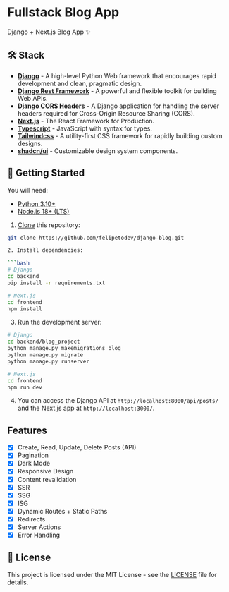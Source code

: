 # Fullstack Blog App

Django + Next.js Blog App ✨

## 🛠️ Stack

- [**Django**](https://www.djangoproject.com/) - A high-level Python Web framework that encourages rapid development and clean, pragmatic design.
- [**Django Rest Framework**](https://www.django-rest-framework.org/) - A powerful and flexible toolkit for building Web APIs.
- [**Django CORS Headers**](https://pypi.org/project/django-cors-headers/) - A Django application for handling the server headers required for Cross-Origin Resource Sharing (CORS).
- [**Next.js**](https://nextjs.org/) - The React Framework for Production.
- [**Typescript**](https://www.typescriptlang.org/) - JavaScript with syntax for types.
- [**Tailwindcss**](https://tailwindcss.com/) - A utility-first CSS framework for rapidly building custom designs.
- [**shadcn/ui**](https://ui.shadcn.com/) - Customizable design system components.

## 🚀 Getting Started

You will need:

- [Python 3.10+](https://www.python.org/downloads/)
- [Node.js 18+ (LTS)](https://nodejs.org/en/download/package-manager)

1. [Clone](https://github.com/felipetodev/django-blog) this repository:

```bash
git clone https://github.com/felipetodev/django-blog.git

2. Install dependencies:

```bash
# Django
cd backend
pip install -r requirements.txt

# Next.js
cd frontend
npm install
```

3. Run the development server:

```bash
# Django
cd backend/blog_project
python manage.py makemigrations blog
python manage.py migrate
python manage.py runserver

# Next.js
cd frontend
npm run dev
```

4. You can access the Django API at `http://localhost:8000/api/posts/` and the Next.js app at `http://localhost:3000/`.

## Features

- [x] Create, Read, Update, Delete Posts (API)
- [x] Pagination
- [x] Dark Mode
- [x] Responsive Design
- [x] Content revalidation
- [x] SSR
- [x] SSG
- [x] ISG
- [x] Dynamic Routes + Static Paths
- [x] Redirects
- [x] Server Actions
- [x] Error Handling

## 📝 License

This project is licensed under the MIT License - see the [LICENSE](LICENSE) file for details.
